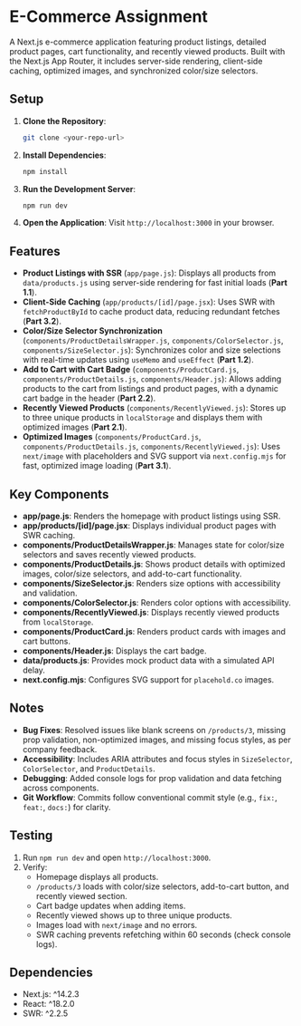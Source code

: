 # E-Commerce Assignment

A Next.js e-commerce application featuring product listings, detailed product pages, cart functionality, and recently viewed products. Built with the Next.js App Router, it includes server-side rendering, client-side caching, optimized images, and synchronized color/size selectors.

## Setup

1. **Clone the Repository**:
   ```bash
   git clone <your-repo-url>
   ```
2. **Install Dependencies**:
   ```bash
   npm install
   ```
3. **Run the Development Server**:
   ```bash
   npm run dev
   ```
4. **Open the Application**:
   Visit `http://localhost:3000` in your browser.

## Features

- **Product Listings with SSR** (`app/page.js`): Displays all products from `data/products.js` using server-side rendering for fast initial loads (**Part 1.1**).
- **Client-Side Caching** (`app/products/[id]/page.jsx`): Uses SWR with `fetchProductById` to cache product data, reducing redundant fetches (**Part 3.2**).
- **Color/Size Selector Synchronization** (`components/ProductDetailsWrapper.js`, `components/ColorSelector.js`, `components/SizeSelector.js`): Synchronizes color and size selections with real-time updates using `useMemo` and `useEffect` (**Part 1.2**).
- **Add to Cart with Cart Badge** (`components/ProductCard.js`, `components/ProductDetails.js`, `components/Header.js`): Allows adding products to the cart from listings and product pages, with a dynamic cart badge in the header (**Part 2.2**).
- **Recently Viewed Products** (`components/RecentlyViewed.js`): Stores up to three unique products in `localStorage` and displays them with optimized images (**Part 2.1**).
- **Optimized Images** (`components/ProductCard.js`, `components/ProductDetails.js`, `components/RecentlyViewed.js`): Uses `next/image` with placeholders and SVG support via `next.config.mjs` for fast, optimized image loading (**Part 3.1**).

## Key Components

- **app/page.js**: Renders the homepage with product listings using SSR.
- **app/products/[id]/page.jsx**: Displays individual product pages with SWR caching.
- **components/ProductDetailsWrapper.js**: Manages state for color/size selectors and saves recently viewed products.
- **components/ProductDetails.js**: Shows product details with optimized images, color/size selectors, and add-to-cart functionality.
- **components/SizeSelector.js**: Renders size options with accessibility and validation.
- **components/ColorSelector.js**: Renders color options with accessibility.
- **components/RecentlyViewed.js**: Displays recently viewed products from `localStorage`.
- **components/ProductCard.js**: Renders product cards with images and cart buttons.
- **components/Header.js**: Displays the cart badge.
- **data/products.js**: Provides mock product data with a simulated API delay.
- **next.config.mjs**: Configures SVG support for `placehold.co` images.

## Notes

- **Bug Fixes**: Resolved issues like blank screens on `/products/3`, missing prop validation, non-optimized images, and missing focus styles, as per company feedback.
- **Accessibility**: Includes ARIA attributes and focus styles in `SizeSelector`, `ColorSelector`, and `ProductDetails`.
- **Debugging**: Added console logs for prop validation and data fetching across components.
- **Git Workflow**: Commits follow conventional commit style (e.g., `fix:`, `feat:`, `docs:`) for clarity.

## Testing

1. Run `npm run dev` and open `http://localhost:3000`.
2. Verify:
   - Homepage displays all products.
   - `/products/3` loads with color/size selectors, add-to-cart button, and recently viewed section.
   - Cart badge updates when adding items.
   - Recently viewed shows up to three unique products.
   - Images load with `next/image` and no errors.
   - SWR caching prevents refetching within 60 seconds (check console logs).

## Dependencies

- Next.js: ^14.2.3
- React: ^18.2.0
- SWR: ^2.2.5
